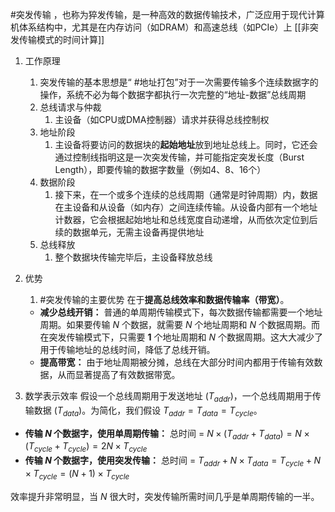 #突发传输 ，也称为猝发传输，是一种高效的数据传输技术，广泛应用于现代计算机体系结构中，尤其是在内存访问（如DRAM）和高速总线（如PCIe）上  [[非突发传输模式的时间计算]]
1. 工作原理
	1. 突发传输的基本思想是“ #地址打包”对于一次需要传输多个连续数据字的操作，系统不必为每个数据字都执行一次完整的“地址-数据”总线周期 
	2. 总线请求与仲裁
		1. 主设备（如CPU或DMA控制器）请求并获得总线控制权
	3. 地址阶段
		1. 主设备将要访问的数据块的**起始地址**放到地址总线上。同时，它还会通过控制线指明这是一次突发传输，并可能指定突发长度（Burst Length），即要传输的数据字数量（例如4、8、16个）
	4. 数据阶段
		1.  接下来，在一个或多个连续的总线周期（通常是时钟周期）内，数据在主设备和从设备（如内存）之间连续传输。从设备内部有一个地址计数器，它会根据起始地址和总线宽度自动递增，从而依次定位到后续的数据单元，无需主设备再提供地址
	5. 总线释放
		1. 整个数据块传输完毕后，主设备释放总线
2. 优势 
	1. #突发传输的主要优势 在于**提高总线效率和数据传输率（带宽）**。
	*   **减少总线开销：** 普通的单周期传输模式下，每次数据传输都需要一个地址周期。如果要传输 $N$ 个数据，就需要 $N$ 个地址周期和 $N$ 个数据周期。而在突发传输模式下，只需要 **1** 个地址周期和 $N$ 个数据周期。这大大减少了用于传输地址的总线时间，降低了总线开销。
	*   **提高带宽：** 由于地址周期被分摊，总线在大部分时间内都用于传输有效数据，从而显著提高了有效数据带宽。

3. 数学表示效率
	假设一个总线周期用于发送地址 ($T_{addr}$)，一个总线周期用于传输数据 ($T_{data}$)。为简化，我们假设 $T_{addr} = T_{data} = T_{cycle}$。
*   **传输 $N$ 个数据字，使用单周期传输：**
    总时间 = $N \times (T_{addr} + T_{data}) = N \times (T_{cycle} + T_{cycle}) = 2N \times T_{cycle}$
*   **传输 $N$ 个数据字，使用突发传输：**
    总时间 = $T_{addr} + N \times T_{data} = T_{cycle} + N \times T_{cycle} = (N+1) \times T_{cycle}$

效率提升非常明显，当 $N$ 很大时，突发传输所需时间几乎是单周期传输的一半。
